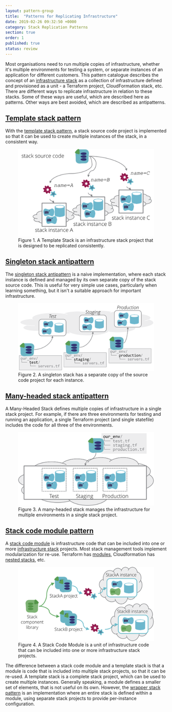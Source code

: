```yaml
---
layout: pattern-group
title:  "Patterns for Replicating Infrastructure"
date: 2019-02-26 09:32:50 +0000
category: Stack Replication Patterns
section: true
order: 1
published: true
status: review
---
```


Most organisations need to run multiple copies of infrastructure, whether it's multiple environments for testing a system, or separate instances of an application for different customers. This pattern catalogue describes the concept of an [infrastructure stack](/patterns/stack-concept/) as a collection of infrastructure defined and provisioned as a unit - a Terraform project, CloudFormation stack, etc. There are different ways to replicate infrastructure in relation to these stacks. Some of these ways are useful, which are described here as patterns. Other ways are best avoided, which are described as antipatterns.


## [Template stack pattern](template-stack.html)

With the [template stack pattern](/patterns/stack-replication/template-stack.html), a stack source code project is implemented so that it can be used to create multiple instances of the stack, in a consistent way.


<figure>
  <img src="images/template-stack.png" alt="A Template Stack is an infrastructure stack project that is designed to be replicated consistently"/>
  <figcaption>Figure 1. A Template Stack is an infrastructure stack project that is designed to be replicated consistently.</figcaption>
</figure>


## [Singleton stack antipattern](singleton-stack.html)

The [singleton stack antipattern](singleton-stack.html) is a naive implementation, where each stack instance is defined and managed by its own separate copy of the stack source code. This is useful for very simple use cases, particularly when learning something, but it isn't a suitable approach for important infrastructure.


<figure>
  <img src="images/singleton-stack.png" alt="A singleton stack has a separate copy of the source code project for each instance"/>
  <figcaption>Figure 2. A singleton stack has a separate copy of the source code project for each instance.</figcaption>
</figure>


## [Many-headed stack antipattern](many-headed-stack.html)

A Many-Headed Stack defines multiple copies of infrastructure in a single stack project. For example, if there are three environments for testing and running an application, a single Terraform project (and single statefile) includes the code for all three of the environments.


<figure>
  <img src="images/many-headed-stack.png" alt="A many-headed stack manages the infrastructure for multiple environments in a single stack project"/>
  <figcaption>Figure 3. A many-headed stack manages the infrastructure for multiple environments in a single stack project.</figcaption>
</figure>


## [Stack code module pattern](stack-code-module.html)

A [stack code module](stack-code-module.html) is infrastructure code that can be included into one or more [infrastructure stack](/patterns/stack-concept/) projects. Most stack management tools implement modularization for re-use. Terraform has [modules](https://www.terraform.io/docs/modules/index.html), Cloudformation has [nested stacks](https://aws.amazon.com/blogs/devops/use-nested-stacks-to-create-reusable-templates-and-support-role-specialization/), etc.


<figure>
  <img src="images/stack-code-module.png" alt="A Stack Code Module is a unit of infrastructure code that can be included into one or more infrastructure stack projects"/>
  <figcaption>Figure 4. A Stack Code Module is a unit of infrastructure code that can be included into one or more infrastructure stack projects.</figcaption>
</figure>


The difference between a stack code module and a template stack is that a module is code that is included into multiple stack projects, so that it can be re-used. A template stack is a complete stack project, which can be used to create multiple instances. Generally speaking, a module defines a smaller set of elements, that is not useful on its own. However, the [wrapper stack pattern](/patterns/stack-configuration/wrapper-stack.html) is an implementation where an entire stack is defined within a module, using separate stack projects to provide per-instance configuration.

